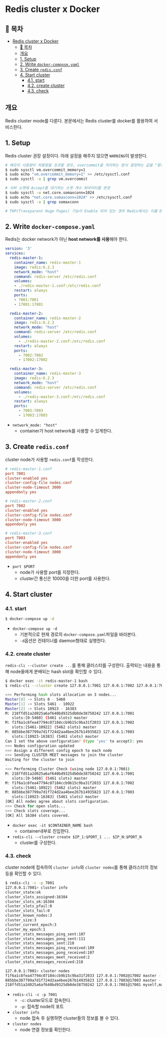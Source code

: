 # Redis cluster x Docker

## 🎁 목차
- [Redis cluster x Docker](#redis-cluster-x-docker)
  - [🎁 목차](#-목차)
  - [개요](#개요)
  - [1. Setup](#1-setup)
  - [2. Write `docker-compose.yaml`](#2-write-docker-composeyaml)
  - [3. Create `redis.conf`](#3-create-redisconf)
  - [4. Start cluster](#4-start-cluster)
    - [4.1. start](#41-start)
    - [4.2. create cluster](#42-create-cluster)
    - [4.3. check](#43-check)

## 개요
Redis cluster mode를 다룬다.
본문에서는 Redis cluster를 docker를 활용하여 서비스한다.

## 1. Setup
Redis cluster 권장 설정이다.
아래 설정을 해주지 않으면 `WARNING`이 발생한다.
```sh
# 메모리 사용량이 허용량을 초과할 경우, overcommit을 처리하는 방식 결정하는 값을 "항상"으로 변경
$ sudo sysctl vm.overcommit_memory=1
$ sudo echo "vm.overcommit_memory=1" >> /etc/sysctl.conf 
$ sudo sysctl -a | grep vm.overcommit

# 서버 소켓에 Accept를 대기하는 소켓 개수 파라미터를 변경
$ sudo sysctl -w net.core.somaxconn=1024
$ sudo echo "net.core.somaxconn=1024" >> /etc/sysctl.conf 
$ sudo sysctl -a | grep somaxconn

# THP(Transparent Huge Pages) 기능이 Enable 되어 있는 경우 Redis에서는 이를 Disable 시킬 것을 권장한다.
```

## 2. Write `docker-compose.yaml`
Redis는 docker network가 아닌 **host network를 사용**해야 한다.

```yaml
version: '3'
services:
  redis-master-1:
    container_name: redis-master-1
    image: redis:6.2.3
    network_mode: "host"   
    command: redis-server /etc/redis.conf   
    volumes: 
    - ./redis-master-1.conf:/etc/redis.conf
    restart: always
    ports:
    - 7001:7001
    - 17001:17001

  redis-master-2:
    container_name: redis-master-2
    image: redis:6.2.3
    network_mode: "host"     
    command: redis-server /etc/redis.conf 
    volumes:  
      - ./redis-master-2.conf:/etc/redis.conf
    restart: always
    ports:
      - 7002:7002
      - 17002:17002

  redis-master-3:
    container_name: redis-master-3
    image: redis:6.2.3
    network_mode: "host"      
    command: redis-server /etc/redis.conf
    volumes:  
      - ./redis-master-3.conf:/etc/redis.conf
    restart: always
    ports:
      - 7003:7003
      - 17003:17003
```
- `network_mode: "host"`
  - container가 host network를 사용할 수 있게한다.

## 3. Create `redis.conf`
cluster node가 사용할 `redis.conf`를 작성한다.

```conf
# redis-master-1.conf
port 7001
cluster-enabled yes
cluster-config-file nodes.conf
cluster-node-timeout 3000
appendonly yes

# redis-master-2.conf
port 7002
cluster-enabled yes
cluster-config-file nodes.conf
cluster-node-timeout 3000
appendonly yes

# redis-master-3.conf
port 7003
cluster-enabled yes
cluster-config-file nodes.conf
cluster-node-timeout 3000
appendonly yes
```
- `port $PORT`
  - node가 사용할 port를 지정한다.
  - cluster간 통신은 10000을 더한 port를 사용한다.

## 4. Start cluster
### 4.1. start
```sh
$ docker-compose up -d
```
- `docker-compose up -d`
  - 기본적으로 현재 경로의 `docker-compose.yaml`파일을 바라본다.
  - `-d`옵션은 컨테이너를 daemon형태로 실행한다.

### 4.2. create cluster
`redis-cli --cluster create ...`를 통해 클러스터를 구성한다.
출력되는 내용을 통해 node들에게 분배되는 hash slot을 확인할 수 있다.

```sh
$ docker exec -it redis-master-1 bash
$ redis-cli --cluster create 127.0.0.1:7001 127.0.0.1:7002 127.0.0.1:7003

>>> Performing hash slots allocation on 3 nodes...
Master[0] -> Slots 0 - 5460
Master[1] -> Slots 5461 - 10922
Master[2] -> Slots 10923 - 16383
M: 218ffd51a2d025a6af640bd9325db0de38750242 127.0.0.1:7001
   slots:[0-5460] (5461 slots) master
M: f1f6a1c8fea47794c07184ccb9b15c9ba31f2033 127.0.0.1:7002
   slots:[5461-10922] (5462 slots) master
M: 885bbe387799a7d1f724d2aa4bee267b14935823 127.0.0.1:7003
   slots:[10923-16383] (5461 slots) master
Can I set the above configuration? (type 'yes' to accept): yes
>>> Nodes configuration updated
>>> Assign a different config epoch to each node
>>> Sending CLUSTER MEET messages to join the cluster
Waiting for the cluster to join
.
>>> Performing Cluster Check (using node 127.0.0.1:7001)
M: 218ffd51a2d025a6af640bd9325db0de38750242 127.0.0.1:7001
   slots:[0-5460] (5461 slots) master
M: f1f6a1c8fea47794c07184ccb9b15c9ba31f2033 127.0.0.1:7002
   slots:[5461-10922] (5462 slots) master
M: 885bbe387799a7d1f724d2aa4bee267b14935823 127.0.0.1:7003
   slots:[10923-16383] (5461 slots) master
[OK] All nodes agree about slots configuration.
>>> Check for open slots...
>>> Check slots coverage...
[OK] All 16384 slots covered.
```
- `docker exec -it $CONTAINER_NAME bash` 
  - container내부로 진입한다.
- `redis-cli --cluster create $IP_1:$PORT_1 ... $IP_N:$PORT_N`
  - cluster를 구성한다.

### 4.3. check
cluster node에 접속하여 `cluster info`와 `cluster nodes`를 통해 클러스터의 정보 등을 확인할 수 있다.

```sh
$ redis-cli -c -p 7001
127.0.0.1:7001> cluster info
cluster_state:ok
cluster_slots_assigned:16384
cluster_slots_ok:16384
cluster_slots_pfail:0
cluster_slots_fail:0
cluster_known_nodes:3
cluster_size:3
cluster_current_epoch:3
cluster_my_epoch:1
cluster_stats_messages_ping_sent:107
cluster_stats_messages_pong_sent:111
cluster_stats_messages_sent:218
cluster_stats_messages_ping_received:109
cluster_stats_messages_pong_received:107
cluster_stats_messages_meet_received:2
cluster_stats_messages_received:218

127.0.0.1:7001> cluster nodes
f1f6a1c8fea47794c07184ccb9b15c9ba31f2033 127.0.0.1:7002@17002 master - 0 1624425301254 2 connected 5461-10922
885bbe387799a7d1f724d2aa4bee267b14935823 127.0.0.1:7003@17003 master - 0 1624425302260 3 connected 10923-16383
218ffd51a2d025a6af640bd9325db0de38750242 127.0.0.1:7001@17001 myself,master - 0 1624425301000 1 connected 0-5460
```
- `redis-cli -c -p 7001`
  - `-c`: cluster모드로 접속한다.
  - `-p`: 접속할 node의 포트
- `cluster info`
  - node 접속 후 실행하면 cluster들의 정보를 볼 수 있다.
- `cluster nodes`
  - node 연결 정보를 확인한다.